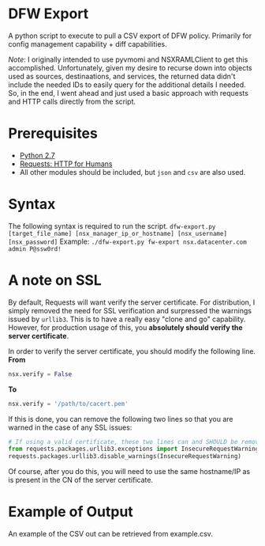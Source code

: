 # DFW Export
A python script to execute to pull a CSV export of DFW policy. Primarily for config management capability + diff capabilities.

*Note*: I originally intended to use pyvmomi and NSXRAMLClient to get this accomplished. Unfortunately, given my desire to recurse down into objects used as sources, destinaations, and services, the returned data didn't include the needed IDs to easily query for the additional details I needed. So, in the end, I went ahead and just used a basic approach with requests and HTTP calls directly from the script.

# Prerequisites
* [Python 2.7](http://docs.python-guide.org/en/latest/starting/installation/)
* [Requests: HTTP for Humans](http://docs.python-requests.org/en/master/user/install/)
* All other modules should be included, but `json` and `csv` are also used.

# Syntax
The following syntax is required to run the script.
`dfw-export.py [target_file_name] [nsx_manager_ip_or_hostname] [nsx_username] [nsx_password]`
Example: `./dfw-export.py fw-export nsx.datacenter.com admin P@ssw0rd!`

# A note on SSL
By default, Requests will want verify the server certificate. For distribution, I simply removed the need for SSL verification and surpressed the warnings issued by `urllib3`. This is to have a really easy "clone and go" capability. However, for production usage of this, you **absolutely should verify the server certificate**.

In order to verify the server certificate, you should modify the following line.
**From**
```python
nsx.verify = False
```
**To**
```python
nsx.verify = '/path/to/cacert.pem'
```

If this is done, you can remove the following two lines so that you are warned in the case of any SSL issues:

```python
# If using a valid certificate, these two lines can and SHOULD be removed. 
from requests.packages.urllib3.exceptions import InsecureRequestWarning
requests.packages.urllib3.disable_warnings(InsecureRequestWarning)
```

Of course, after you do this, you will need to use the same hostname/IP as is present in the CN of the server certificate.

# Example of Output
An example of the CSV out can be retrieved from example.csv.

